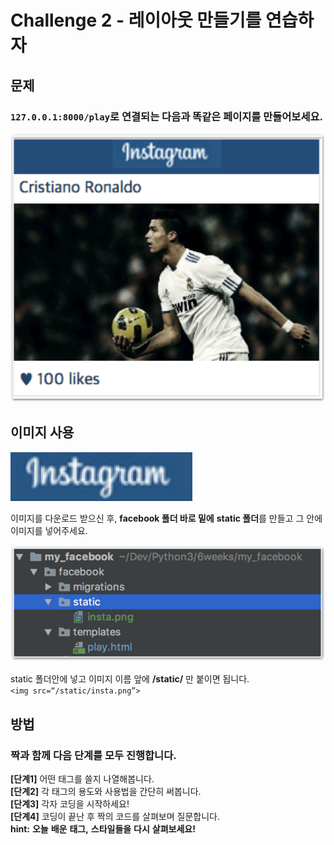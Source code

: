 # Challenge 2 - 레이아웃 만들기를 연습하자

## 문제

### `127.0.0.1:8000/play`로 연결되는 다음과 똑같은 페이지를 만들어보세요.

![&#xB611;&#xAC19;&#xC740; &#xD398;&#xC774;&#xC9C0;&#xB97C; &#xB9CC;&#xB4E4;&#xC5B4;&#xBCF4;&#xC138;&#xC694;.](../../.gitbook/assets/image%20%28167%29.png)

## 이미지 사용

![&#xC624;&#xB978;&#xCABD; &#xBC84;&#xD2BC;&#xC744; &#xB20C;&#xB7EC; &#xC774;&#xBBF8;&#xC9C0;&#xB97C; insta.png&#xB77C;&#xB294; &#xC774;&#xB984;&#xC73C;&#xB85C; &#xC800;&#xC7A5;&#xD574;&#xC8FC;&#xC138;&#xC694;. ](../../.gitbook/assets/image%20%28150%29.png)

  
이미지를 다운로드 받으신 후, **facebook 폴더 바로 밑에** **static 폴더**를 만들고 그 안에 이미지를 넣어주세요.

![satic &#xD3F4;&#xB354; &#xC548;&#xC5D0; insta.png &#xB123;&#xAE30;](../../.gitbook/assets/image%20%28141%29.png)

static 폴더안에 넣고 이미지 이름 앞에 **/static/** 만 붙이면 됩니다.  
`<img src=“/static/insta.png”>`

## 방법

### **짝과** **함께** **다음** **단계를** **모두** **진행합니다.**

**\[단계1\]** 어떤 태그를 쓸지 나열해봅니다.  
**\[단계2\]** 각 태그의 용도와 사용법을 간단히 써봅니다.  
**\[단계3\]** 각자 코딩을 시작하세요!  
**\[단계4\]** 코딩이 끝난 후 짝의 코드를 살펴보며 질문합니다.  
**hint:** **오늘** **배운** **태그,** **스타일들을** **다시** **살펴보세요!**

